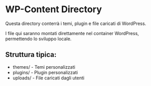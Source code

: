 # WP-Content Directory

Questa directory conterrà i temi, plugin e file caricati di WordPress.

I file qui saranno montati direttamente nel container WordPress, permettendo lo sviluppo locale.

## Struttura tipica:
- themes/ - Temi personalizzati
- plugins/ - Plugin personalizzati
- uploads/ - File caricati dagli utenti